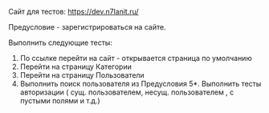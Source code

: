 Сайт для тестов: https://dev.n7lanit.ru/

Предусловие - зарегистрироваться на сайте.

Выполнить следующие тесты:
1. По ссылке перейти на сайт - открывается страница по умолчанию 
2. Перейти на страницу Категории
3. Перейти на страницу Пользователи
4. Выполнить поиск пользователя из Предусловия
5*. Выполнить тесты авторизации ( сущ. пользователем, несущ. пользователем , с пустыми полями и т.д.)

